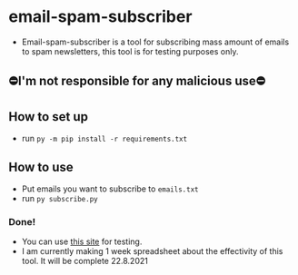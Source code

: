 # email-spam-subscriber
- Email-spam-subscriber is a tool for subscribing mass amount of emails to spam newsletters, this tool is for testing purposes only.

## ⛔I'm not responsible for any malicious use⛔

## How to set up

- run `py -m pip install -r requirements.txt`

## How to use
- Put emails you want to subscribe to `emails.txt`
- run `py subscribe.py`
### Done!
- You can use [this site](https://temp-mail.org/) for testing.
- I am currently making 1 week spreadsheet about the effectivity of this tool. It will be complete 22.8.2021
